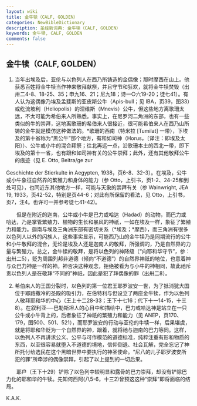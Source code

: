 ```yaml
---
layout: wiki
title: 金牛犊（CALF, GOLDEN）
categories: NewBibleDictionary
description: 圣经新词典: 金牛犊（CALF, GOLDEN）
keywords: 金牛犊, CALF, GOLDEN
comments: false
---
```


## 金牛犊（CALF, GOLDEN）

1. 当年出埃及后，亚伦与以色列人在西乃所铸造的金偶像；那时摩西在山上。他获悉百姓将金牛犊当作神来敬拜献祭，并且守节和狂欢，就将金牛犊焚毁（出卅二4-8、18-25、35；申九16、21；尼九18；诗一○六19-20；徒七41）。有人认为这偶像乃埃及孟斐斯的亚皮斯公牛（Apis-bull；见 IBA，页39，图33）或纥流坡利（Heliopolis）的涅维斯（Mnevis）公牛，但这些地方离歌珊太远，不太可能为希伯来人所熟悉。事实上，在尼罗河二角洲的东部，也有一些类似的牛的崇拜，这地离歌珊的希伯来人很接近，很可能希伯来人在西乃山所铸的金牛就是模仿这种做法的。*歌珊的西南（特米拉 [Tumilat] 一带），下埃及的第十省称为“黑公牛”那个地方，有和如司神（Horus，〔译注：即埃及太阳〕）、公牛或小牛的混合拜祭；往北再远一点，沿歌珊本土的西北一带，即下埃及的第十一省，也有跟和如司神有关的公牛崇拜；此外，还有其他敬拜公牛的痕迹（见 E. Otto, Beitra/ge zur

Geschichte der Stierkulte in Aegypten, 1938，页6-8、32-3）。在埃及，公牛或小牛象征自然界的繁殖力和身体的能力（参 Otto，上引书，页1-2、24-25和到处可见），也同近东其他地方一样，可能与天象的崇拜有关（参 Wainwright, JEA 19, 1933，页42-52，特别是页44-6；对此有所保留的看法，见 Otto，上引书，页7，注4。也许可一并参考徒七41-42)。

 　　但是在附近的迦南，公牛或小牛是巴力或哈达（Hadad）的动物，而巴力或哈达，乃是掌管繁殖力、植物的生长和暴风的神祇，一如在埃及一样，象征了繁殖力和能力。迦南与埃及三角洲东部有密切关系（*埃及；*摩西），而三角洲有很多以色列人以外的闪族人，这些事实显示，可能西乃山的金牛犊乃是同期流行的公牛和小牛敬拜的混合，无论是埃及人还是迦南人的敬拜，所强调的，乃是自然界的力量与繁殖力。总之，金牛犊的敬拜，是将以色列的神降级（“向耶和华守节”，参：出卅二5），贬为周围列邦非道德（倾向“不道德”）的自然界神祇的地位，也意着神与众巴力神是一样的神。神否决这种观念，拒绝被看为与小牛的神相同，故此祂斥责以色列人是在敬拜“不同的”神祇，因此是犯了拜偶像的罪（出卅二8）。

2. 希伯来人的王国分裂时，以色列的第一位君王耶罗波安一世，为了抵消犹大国位于耶路撒冷的圣殿的吸引力，在伯特利与但设立了两座金牛犊，作为以色列人敬拜耶和华的中心（王上十二28-33；王下十七16；代下十一14-15，十三8）。在叙利亚──巴勒斯坦人的心目中和描绘中，巴力或哈达神是站立在一只公牛或小牛背上的，后者象征了神祇的繁殖力和能力（见 ANEP，页170、179，图500、501、521），而耶罗波安的行动与亚伦的牛犊一样，后果堪虞，就是将耶和华贬为一个自然界的神，跟着，就将祂与迦南的巴力等同。这样，以色列人不再讲求公义、公平与可作模范的道德标准，纯粹注重有形和物质的东西，以至很容易就堕入不道德的境地，信仰倒退、社会瓦解，完全忘记了神所托付给选民在这个黑暗世界中要执行的神圣使命。“尼八的儿子耶罗波安所犯的罪”所牵涉的偶像崇拜，引起了以上提到的一切后果。

 　　耶户（王下十29）铲除了以色列中较明显和露骨的巴力崇拜，却没有铲除巴力化的耶和华的牛犊。先知何西阿(八5-6，十三2)曾预这这种“崇拜”即将面临的结局。

K.A.K.






